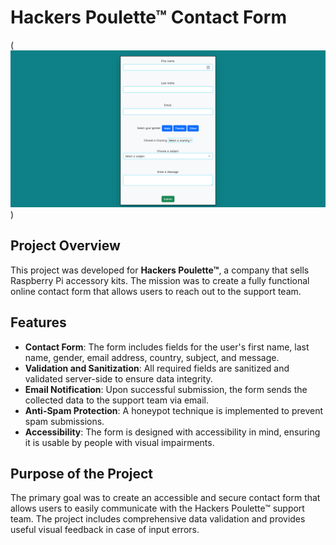 # Hackers Poulette™ Contact Form

(![alt text](<img/Capture d’écran 2024-08-15 à 13.25.56.png>)) 
## Project Overview

This project was developed for **Hackers Poulette™**, a company that sells Raspberry Pi accessory kits. The mission was to create a fully functional online contact form that allows users to reach out to the support team.

## Features

- **Contact Form**: The form includes fields for the user's first name, last name, gender, email address, country, subject, and message.
- **Validation and Sanitization**: All required fields are sanitized and validated server-side to ensure data integrity.
- **Email Notification**: Upon successful submission, the form sends the collected data to the support team via email.
- **Anti-Spam Protection**: A honeypot technique is implemented to prevent spam submissions.
- **Accessibility**: The form is designed with accessibility in mind, ensuring it is usable by people with visual impairments.

## Purpose of the Project

The primary goal was to create an accessible and secure contact form that allows users to easily communicate with the Hackers Poulette™ support team. The project includes comprehensive data validation and provides useful visual feedback in case of input errors.

